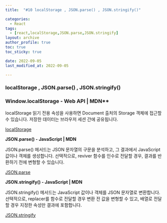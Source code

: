 ```yaml
---
title:  "#10 localStorage , JSON.parse() , JSON.stringify()"

categories:
  - React
tags:
  - [react,localStorage,JSON.parse,JSON.stringify]
layout: archive
author_profile: true
toc: true
toc_sticky: true

date: 2022-09-05
last_modified_at: 2022-09-05

---
```



### localStorage , JSON.parse() , JSON.stringify()



### Window.localStorage - Web API | MDN**

localStorage 읽기 전용 속성을 사용하면 Document 출처의 Storage 객체에 접근할 수 있습니다. 저장한 데이터는 브라우저 세션 간에 공유됩니다.

[localStorage](https://developer.mozilla.org/ko/docs/Web/API/Window/localStorage)



**JSON.parse() - JavaScript | MDN**

JSON.parse() 메서드는 JSON 문자열의 구문을 분석하고, 그 결과에서 JavaScript 값이나 객체를 생성합니다. 선택적으로, reviver 함수를 인수로 전달할 경우, 결과를 반환하기 전에 변형할 수 있습니다.

[JSON.parse](https://developer.mozilla.org/ko/docs/Web/JavaScript/Reference/Global_Objects/JSON/parse)


**JSON.stringify() - JavaScript | MDN**

JSON.stringify() 메서드는 JavaScript 값이나 객체를 JSON 문자열로 변환합니다. 선택적으로, replacer를 함수로 전달할 경우 변환 전 값을 변형할 수 있고, 배열로 전달할 경우 지정한 속성만 결과에 포함합니다.

[JSON.stringify](https://developer.mozilla.org/ko/docs/Web/JavaScript/Reference/Global_Objects/JSON/stringify)
